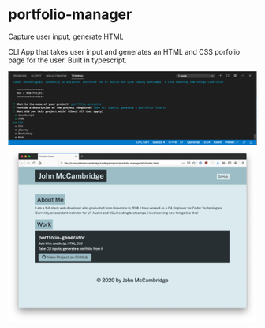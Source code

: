 # portfolio-manager

Capture user input, generate HTML

CLI App that takes user input and generates an HTML and CSS porfolio page for the user. Built in typescript.

<img src='./assets/screen1.png'>
<img src='./assets/screen2.png'>
